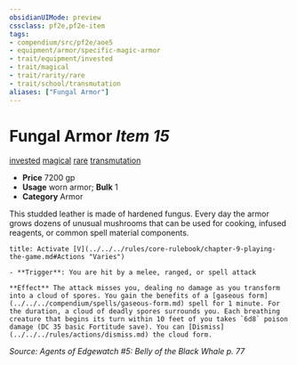 ```yaml
---
obsidianUIMode: preview
cssclass: pf2e,pf2e-item
tags:
- compendium/src/pf2e/aoe5
- equipment/armor/specific-magic-armor 
- trait/equipment/invested
- trait/magical
- trait/rarity/rare
- trait/school/transmutation
aliases: ["Fungal Armor"]
---
```

# Fungal Armor *Item 15*  
[invested](invested.md)  [magical](magical.md)  [rare](rare.md)  [transmutation](transmutation.md)  

- **Price** 7200 gp
- **Usage** worn armor; **Bulk** 1
- **Category** Armor

This studded leather is made of hardened fungus. Every day the armor grows dozens of unusual mushrooms that can be used for cooking, infused reagents, or common spell material components.

```ad-embed-ability
title: Activate [V](../../../rules/core-rulebook/chapter-9-playing-the-game.md#Actions "Varies")

- **Trigger**: You are hit by a melee, ranged, or spell attack

**Effect** The attack misses you, dealing no damage as you transform into a cloud of spores. You gain the benefits of a [gaseous form](../../../compendium/spells/gaseous-form.md) spell for 1 minute. For the duration, a cloud of deadly spores surrounds you. Each breathing creature that begins its turn within 10 feet of you takes `6d8` poison damage (DC 35 basic Fortitude save). You can [Dismiss](../../../rules/actions/dismiss.md) the cloud form.
```

*Source: Agents of Edgewatch #5: Belly of the Black Whale p. 77*
